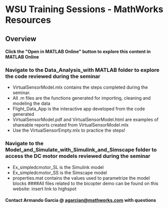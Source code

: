 # WSU Training Sessions - MathWorks Resources 

## Overview
#### Click the "Open in MATLAB Online" button to explore this content in MATLAB Online

### Navigate to the Data_Analysis_with MATLAB folder to explore the code reviewed during the seminar
- VirtualSensorModel.mlx contains the steps completed during the seminar.
- All .m files are the functions generated for importing, cleaning and modeling the data
- Flight_Data_App is the interactive app developed from the code generated
- VirtualSensorModel.pdf and VirtualSensorModel.html are examples of shareable reports created from VirtualSensorModel.mlx
- Use the VirtualSensorEmpty.mlx to practice the steps!

### Navigate to the Model_and_Simulate_with_Simulink_and_Simscape folder to access the DC motor models reviewed during the seminar
- Ex_simpledcmotor_SL is the Simulink model
- Ex_simpledcmotor_SS is the Simscape model
- properties.mat contains the values used to parametrize the model blocks
####All files related to the bicopter demo can be found on this website: insert link to highspot

#### Contact Armando Garcia @ agarcian@mathworks.com with questions
